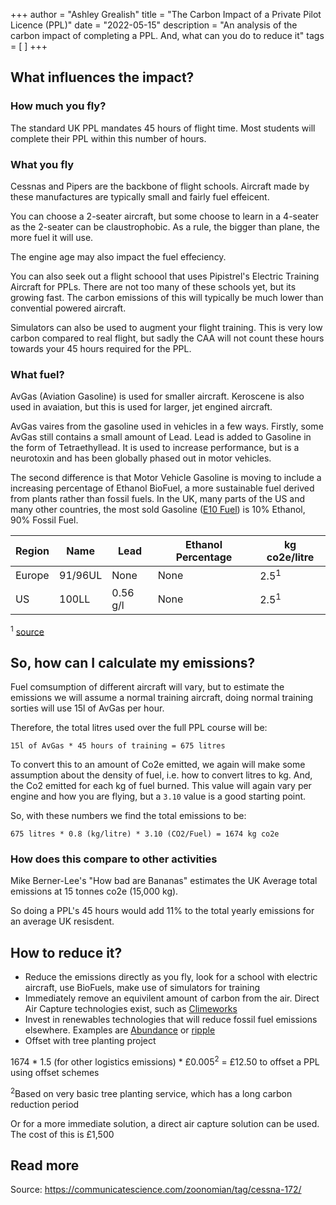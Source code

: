 +++
author = "Ashley Grealish"
title = "The Carbon Impact of a Private Pilot Licence (PPL)"
date = "2022-05-15"
description = "An analysis of the carbon impact of completing a PPL. And, what can you do to reduce it"
tags = [
]
+++

## What influences the impact?

### How much you fly?
The standard UK PPL mandates 45 hours of flight time. Most students will complete their PPL within this number of hours.


### What you fly
Cessnas and Pipers are the backbone of flight schools. Aircraft made by these manufactures are typically small and fairly fuel effeicent.

You can choose a 2-seater aircraft, but some choose to learn in a 4-seater as the 2-seater can be claustrophobic. As a rule, the bigger than plane, the more fuel it will use. 

The engine age may also impact the fuel effeciency.

You can also seek out a flight schoool that uses Pipistrel's Electric Training Aircraft for PPLs. There are not too many of these schools yet, but its growing fast. The carbon emissions of this will typically be much lower than convential powered aircraft.

Simulators can also be used to augment your flight training. This is very low carbon compared to real flight, but sadly the CAA will not count these hours towards your 45 hours required for the PPL.


### What fuel?

AvGas (Aviation Gasoline) is used for smaller aircraft. Keroscene is also used in avaiation, but this is used for larger, jet engined aircraft.

AvGas vaires from the gasoline used in  vehicles in a few ways. Firstly, some AvGas still contains a small amount of Lead. Lead is added to Gasoline in the form of Tetraethyllead. It is used to increase performance, but is a neurotoxin and has been globally phased out in motor vehicles.

The second difference is that Motor Vehicle Gasoline is moving to include a increasing percentage of Ethanol BioFuel, a more sustainable fuel derived from plants rather than fossil fuels. In the UK, many parts of the US and many other countries, the most sold Gasoline ([E10 Fuel](https://en.wikipedia.org/wiki/Common_ethanol_fuel_mixtures#E10_or_less)) is 10% Ethanol, 90% Fossil Fuel.

| Region    |  Name    |  Lead    | Ethanol Percentage  | kg co2e/litre  |
|-----------|----------|----------|---------------------|----------------|
| Europe    | 91/96UL  | None     | None                | 2.5<sup>1</sup>|
| US        | 100LL    | 0.56 g/l | None                | 2.5<sup>1</sup>|
<sup>1</sup> [source](https://www.verifavia.com/greenhouse-gas-verification/fq-how-are-aircraft-co2-emissions-calculated-11.php)



## So, how can I calculate my emissions?

Fuel comsumption of different aircraft will vary, but to estimate the emissions we will assume a normal training aircraft, doing normal training sorties will use 15l of AvGas per hour.

Therefore, the total litres used over the full PPL course will be:

`15l of AvGas * 45 hours of training = 675 litres`

To convert this to an amount of Co2e emitted, we again will make some assumption about the density of fuel, i.e. how to convert litres to kg. And, the Co2 emitted for each kg of fuel burned. This value will again vary per engine and how you are flying, but a `3.10` value is a good starting point.

So, with these numbers we find the total emissions to be:

`675 litres * 0.8 (kg/litre) * 3.10 (CO2/Fuel) = 1674 kg co2e`


### How does this compare to other activities

Mike Berner-Lee's "How bad are Bananas" estimates the UK Average total emissions at 15 tonnes co2e (15,000 kg).

So doing a PPL's 45 hours would add 11% to the total yearly emissions for an average UK resisdent.


## How to reduce it?
- Reduce the emissions directly as you fly, look for a school with electric aircraft, use BioFuels, make use of simulators for training
- Immediately remove an equivilent amount of carbon from the air. Direct Air Capture technologies exist, such as [Climeworks](https://climeworks.com/)
- Invest in renewables technologies that will reduce fossil fuel emissions elsewhere. Examples are [Abundance](https://www.abundanceinvestment.com/) or [ripple](https://rippleenergy.com/)
- Offset with tree planting project

1674 * 1.5 (for other logistics emissions) * £0.005<sup>2</sup> = £12.50 to offset a PPL using offset schemes

<sup>2</sup>Based on very basic tree planting service, which has a long carbon reduction period

Or for a more immediate solution, a direct air capture solution can be used. The cost of this is £1,500


## Read more
Source: https://communicatescience.com/zoonomian/tag/cessna-172/